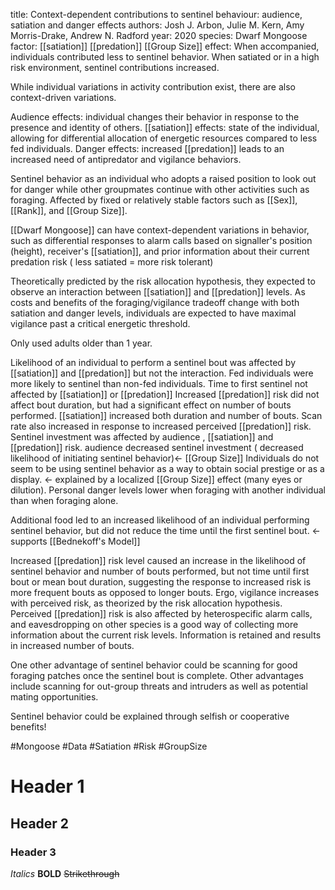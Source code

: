 title: Context-dependent contributions to sentinel behaviour: audience, satiation and danger effects
authors: Josh J. Arbon, Julie M. Kern, Amy Morris-Drake, Andrew N. Radford
year: 2020
species: Dwarf Mongoose
factor: [[satiation]] [[predation]] [[Group Size]]
effect: When accompanied, individuals contributed less to sentinel behavior. When satiated or in a high risk environment, sentinel contributions increased.

While individual variations in activity contribution exist, there are also context-driven variations.

Audience effects: individual changes their behavior in response to the presence and identity of others.
[[satiation]] effects: state of the individual, allowing for differential allocation of energetic resources compared to less fed individuals.
Danger effects: increased [[predation]] leads to an increased need of antipredator and vigilance behaviors.

Sentinel behavior as an individual who adopts a raised position to look out for danger while other groupmates continue with other activities such as foraging. Affected by fixed or relatively stable factors such as [[Sex]], [[Rank]], and [[Group Size]].

[[Dwarf Mongoose]] can have context-dependent variations in behavior, such as differential responses to alarm calls based on signaller's position (height), receiver's [[satiation]], and prior information about their current predation risk ( less satiated = more risk tolerant)

Theoretically predicted by the risk allocation hypothesis, they expected to observe an interaction between [[satiation]] and [[predation]] levels. As costs and benefits of the foraging/vigilance tradeoff change with both satiation and danger levels, individuals are expected to have maximal vigilance past a critical energetic threshold.

Only used adults older than 1 year.

Likelihood of an individual to perform a sentinel bout was affected by [[satiation]] and [[predation]] but not the interaction. Fed individuals were more likely to sentinel than non-fed individuals.
Time to first sentinel not affected by [[satiation]] or [[predation]]
Increased [[predation]] risk did not affect bout duration, but had a significant effect on number of bouts performed.
[[satiation]] increased both duration and number of bouts.
Scan rate also increased in response to increased perceived [[predation]] risk.
Sentinel investment was affected by audience , [[satiation]] and [[predation]] risk.
audience decreased sentinel investment ( decreased likelihood of initiating sentinel behavior)<- [[Group Size]]
Individuals do not seem to be using sentinel behavior as a way to obtain social prestige or as a display. <- explained by a localized [[Group Size]] 
effect (many eyes or dilution). Personal danger levels lower when foraging with another individual than when foraging alone.

Additional food led to an increased likelihood of an individual performing sentinel behavior, but did not reduce the time until the first sentinel bout. <- supports [[Bednekoff's Model]]

Increased [[predation]] risk level caused an increase in the likelihood of sentinel behavior and number of bouts performed, but not time until first bout or mean bout duration, suggesting the response to increased risk is more frequent bouts as opposed to longer bouts. Ergo, vigilance increases with perceived risk, as theorized by the risk allocation hypothesis.
Perceived [[predation]] risk is also affected by heterospecific alarm calls, and eavesdropping on other species is a good way of collecting more information about the current risk levels. Information is retained and results in increased number of bouts.

One other advantage of sentinel behavior could be scanning for good foraging patches once the sentinel bout is complete. Other advantages include scanning for out-group threats and intruders as well as potential mating opportunities.

Sentinel behavior could be explained through selfish or cooperative benefits!

#Mongoose #Data #Satiation #Risk
#GroupSize 


# Header 1
## Header 2
### Header 3

*Italics*
**BOLD**
~~Strikethrough~~


